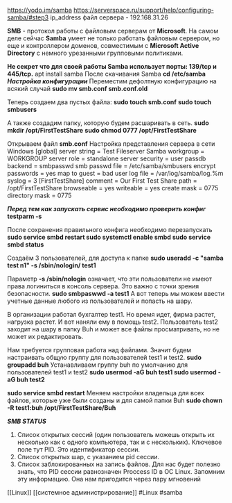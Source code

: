 https://yodo.im/samba
https://serverspace.ru/support/help/configuring-samba/#step3
ip_address файл сервера - 192.168.31.26

**SMB** - протокол работы с файловым серверам от **Microsoft**.
На самом деле сейчас **Samba** умеет не только работать файловым сервером, но еще и контроллером доменов, совместимым с **Microsoft Active Directory** с немного урезанными групповыми политиками.

**Не секрет что для своей работы Samba использует порты: 139/tcp и 445/tcp.**
apt install samba
После скачивания Samba 
**cd /etc/samba**
***Настройка конфигурации***
Переместим дефолтную конфигурацию на всякий случай 
**sudo mv smb.conf smb.conf.old**

Теперь создаем два пустых файла:
**sudo touch smb.conf**
**sudo touch smbusers**

А также создадим папку, которую будем расшаривать в сеть.
**sudo mkdir /opt/FirstTestShare**
**sudo chmod 0777 /opt/FirstTestShare**

Открываем файл **smb.conf**
Настройка представления сервера в сети Windows 
[global]
server string = Test Fileserver Samba
workgroup = WORKGROUP
server role = standalone server
security = user
passdb backend = smbpasswd
smb passwd file = /etc/samba/smbusers
encrypt passwords = yes
map to guest = bad user
log file = /var/log/samba/log.%m
syslog = 3
[FirstTestShare]
comment = Our First Test Share
path = /opt/FirstTestShare
browseable = yes
writeable = yes
create mask = 0775
directory mask = 0775

***Перед тем как запускать сервис необходимо проверить конфиг***
**testparm -s**

После сохранения правильного конфига необходимо перезапускать 
**sudo service smbd restart
sudo systemctl enable smbd
sudo service smbd status**

Создаём 3 пользователей, для доступа к папке 
**sudo useradd -c "samba test n1" -s /sbin/nologin/ test1**

Параметр **-s /sbin/nologin** означает, что эти пользователи не имеют права логиниться в консоль сервера. Это важно с точки зрения безопасности.
**sudo smbpaswwd -a test1**
А вот теперь мы можем ввести учетные данные любого из пользователей и попасть на шару.

В организации работал бухгалтер test1. Но время идет, фирма растет, нагрузка растет.
И вот наняли ему в помощь test2.
Пользователь test2 заходит на шару в папку Buh и может все файлы просматривать, но не может их редактировать.

Нам требуется групповая работа над файлами. Значит будем настраивать общую группу для пользователей test1 и test2.
**sudo groupadd buh**
Устанавливаем группу buh по умолчанию для пользователей test1 и test2
**sudo usermod -aG buh test1
sudo usermod -aG buh test2**

**sudo service smbd restart**
Меняем настройки владельца для всех файлов, которые уже были созданы и для самой папки Buh
**sudo chown -R test1:buh /opt/FirstTestShare/Buh**

***SMB STATUS***

1. Список открытых сессий (один пользователь можешь открыть их несколько как с одного компьютера, так и с нескольких). Ключевое поле тут PID. Это идентификатор сессии.
2. Список открытых шар, с указанием pid сессии.
3. Список заблокированных на запись файлов. Для нас будет полезно знать, что PID сессии равнозначен Proccess ID в ОС Linux. Запомним эту информацию. Она нам пригодится через пару мгновений

[[Linux]] [[системное администрирование]] 
#Linux #samba 